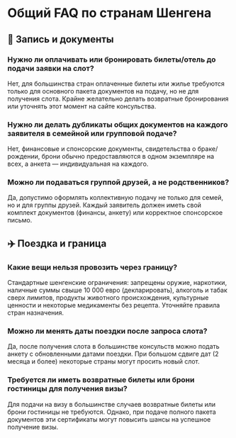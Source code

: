 # Общий FAQ по странам Шенгена

## 📝 Запись и документы

### Нужно ли оплачивать или бронировать билеты/отель до подачи заявки на слот?
Нет, для большинства стран оплаченные билеты или жилье требуются только для основного пакета документов на подачу, но не для получения слота. Крайне желательно делать возвратные бронирования или уточнять этот момент на сайте консульства.

### Нужно ли делать дубликаты общих документов на каждого заявителя в семейной или групповой подаче?
Нет, финансовые и спонсорские документы, свидетельства о браке/рождении, брони обычно предоставляются в одном экземпляре на всех, а анкета — индивидуальная на каждого.

### Можно ли подаваться группой друзей, а не родственников?
Да, допустимо оформлять коллективную подачу не только для семей, но и для группы друзей. Каждый заявитель должен иметь свой комплект документов (финансы, анкету) или корректное спонсорское письмо.

## ✈️ Поездка и граница

### Какие вещи нельзя провозить через границу?
Стандартные шенгенские ограничения: запрещены оружие, наркотики, наличные суммы свыше 10 000 евро (декларировать), алкоголь и табак сверх лимитов, продукты животного происхождения, культурные ценности и некоторые медикаменты без рецепта. Уточняйте правила стран назначения.

### Можно ли менять даты поездки после запроса слота?
Да, после получения слота в большинстве консульств можно подать анкету с обновленными датами поездки. При большом сдвиге дат (2 месяца и более) некоторые страны могут просить новый слот.

### Требуется ли иметь возвратные билеты или брони гостиницы для получения визы?
Для подачи на визу в большинстве случаев возвратные билеты или брони гостиницы не требуются. Однако, при подаче полного пакета документов эти сертификаты могут повысить шансы на успешное получение визы.
